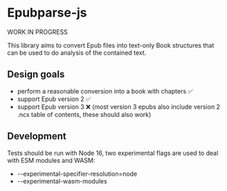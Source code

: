 # Epubparse-js

WORK IN PROGRESS

This library aims to convert Epub files into text-only Book structures
that can be used to do analysis of the contained text.

## Design goals
- perform a reasonable conversion into a book with chapters ✅
- support Epub version 2 ✅
- support Epub version 3 ❌ 
  (most version 3 epubs also include version 2 .ncx table of contents, these should also work)

## Development

Tests should be run with Node 16,
two experimental flags are used to deal with ESM modules and WASM:

- --experimental-specifier-resolution=node
- --experimental-wasm-modules